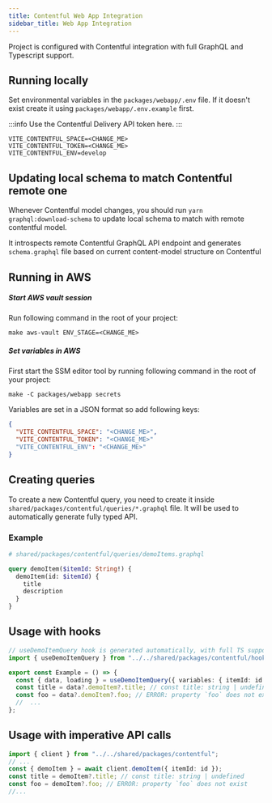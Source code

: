```yaml
---
title: Contentful Web App Integration
sidebar_title: Web App Integration
---
```


Project is configured with Contentful integration with full GraphQL and Typescript support.

## Running locally

Set environmental variables in the `packages/webapp/.env` file.
If it doesn't exist create it using `packages/webapp/.env.example` first.

:::info
Use the Contentful Delivery API token here.
:::

```
VITE_CONTENTFUL_SPACE=<CHANGE_ME>
VITE_CONTENTFUL_TOKEN=<CHANGE_ME>
VITE_CONTENTFUL_ENV=develop
```

## Updating local schema to match Contentful remote one

Whenever Contentful model changes, you should run `yarn graphql:download-schema` to update local schema to match with
remote contentful model.

It introspects remote Contentful GraphQL API endpoint and generates `schema.graphql` file based on current content-model
structure on Contentful

## Running in AWS

##### Start AWS vault session

Run following command in the root of your project:

```shell
make aws-vault ENV_STAGE=<CHANGE_ME>
```

##### Set variables in AWS

First start the SSM editor tool by running following command in the root of your project:

```shell
make -C packages/webapp secrets
```

Variables are set in a JSON format so add following keys:

```json
{
  "VITE_CONTENTFUL_SPACE": "<CHANGE_ME>",
  "VITE_CONTENTFUL_TOKEN": "<CHANGE_ME>"
  "VITE_CONTENTFUL_ENV": "<CHANGE_ME>"
}
```

## Creating queries

To create a new Contentful query, you need to create it inside `shared/packages/contentful/queries/*.graphql` file. It
will be used to automatically generate fully typed API.

### Example

```graphql
# shared/packages/contentful/queries/demoItems.graphql

query demoItem($itemId: String!) {
  demoItem(id: $itemId) {
    title
    description
  }
}
```

## Usage with hooks

```typescript jsx
// useDemoItemQuery hook is generated automatically, with full TS support, based on your query defined in `.graphql` file
import { useDemoItemQuery } from "../../shared/packages/contentful/hooks";

export const Example = () => {
  const { data, loading } = useDemoItemQuery({ variables: { itemId: id } });
  const title = data?.demoItem?.title; // const title: string | undefined
  const foo = data?.demoItem?.foo; // ERROR: property `foo` does not exist
  //  ...
};
```

## Usage with imperative API calls

```typescript
import { client } from "../../shared/packages/contentful";
// ...
const { demoItem } = await client.demoItem({ itemId: id });
const title = demoItem?.title; // const title: string | undefined
const foo = demoItem?.foo; // ERROR: property `foo` does not exist
//...
```
